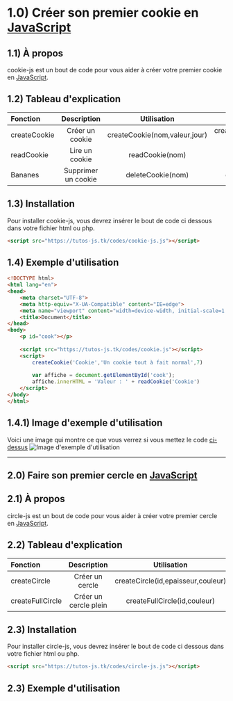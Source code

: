 # 1.0) Créer son premier cookie en [JavaScript][1]

## 1.1) À propos
cookie-js est un bout de code pour vous aider à créer votre premier cookie en [JavaScript][1].

## 1.2) Tableau d'explication
| Fonction | Description | Utilisation | Exemple |
| :--------------- | :--------------------: | :---------------------------: | --------------------------------------------: |
| createCookie     |  Créer un cookie       | createCookie(nom,valeur,jour) | createCookie('Cookie','Un bon gros cookie',7) |
| readCookie       |  Lire un cookie        | readCookie(nom)               |                          readCookie('Cookie') |
| Bananes          |  Supprimer un cookie   | deleteCookie(nom)             |                        deleteCookie('Cookie') |

## 1.3) Installation
Pour installer cookie-js, vous devrez insérer le bout de code ci dessous dans votre fichier html ou php.
```html
<script src="https://tutos-js.tk/codes/cookie-js.js"></script>
```

## 1.4) Exemple d'utilisation
```html
<!DOCTYPE html>
<html lang="en">
<head>
    <meta charset="UTF-8">
    <meta http-equiv="X-UA-Compatible" content="IE=edge">
    <meta name="viewport" content="width=device-width, initial-scale=1.0">
    <title>Document</title>
</head>
<body>
    <p id="cook"></p>
    
    <script src="https://tutos-js.tk/codes/cookie.js"></script>
    <script>
        createCookie('Cookie','Un cookie tout à fait normal',7)
        
        var affiche = document.getElementById('cook');
        affiche.innerHTML = 'Valeur : ' + readCookie('Cookie')
    </script>
</body>
</html>
```
## 1.4.1) Image d'exemple d'utilisation
Voici une image qui montre ce que vous verrez si vous mettez le code [ci-dessus][2]
![Image d'exemple d'utilisation](https://i.imgur.com/ZqKuDAS.png "Image d'exemple d'utilisation")

---

## 2.0) Faire son premier cercle en [JavaScript][1]

## 2.1) À propos
circle-js est un bout de code pour vous aider à créer votre premier cercle en [JavaScript][1].

## 2.2) Tableau d'explication
| Fonction | Description | Utilisation | Exemple |
| :--------------- | :--------------------: | :----------------------------------: | --------------------------------------------: |
| createCircle     |  Créer un cercle       | createCircle(id,epaisseur,couleur)   |          createCircle('canvas','5','#ff2d00') |
| createFullCircle |  Créer un cercle plein | createFullCircle(id,couleur)         |          createFullCircle('canvas','#ff2d00') |

## 2.3) Installation
Pour installer circle-js, vous devrez insérer le bout de code ci dessous dans votre fichier html ou php.
```html
<script src="https://tutos-js.tk/codes/circle-js.js"></script>
```

## 2.3) Exemple d'utilisation


[1]: https://www.javascript.com/
[2]: https://github.com/Cedric-X02/js-tutos/blob/main/README.md#14-exemple-dutilisation
